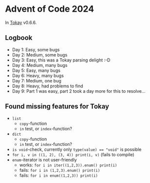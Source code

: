 # Advent of Code 2024

In [Tokay](https://tokay.dev) v0.6.6.

## Logbook

- Day 1: Easy, some bugs
- Day 2: Medium, some bugs
- Day 3: Easy, this was a Tokay parsing delight :-D
- Day 4: Medium, many bugs
- Day 5: Easy, many bugs
- Day 6: Heavy, many bugs
- Day 7: Medium, one bug
- Day 8: Heavy, had problems to find
- Day 9: Part 1 was easy, part 2 took a day more for this to resolve...

## Found missing features for Tokay

- `list`
  - `copy`-function
  - `in` test, or `index`-function?
- `dict`
  - `copy`-function
  - `in` test, or `index`-function?
- `is void`-check, currently only `type(value) == "void"` is possible
- `for i, v in ((1, 2), (3, 4)) print(i, v)` (fails to compile)
- `enum`-iterator is not user-friendly
  - works: `for i in iter((1,2,3)).enum() print(i)`
  - fails: `for i in (1,2,3).enum() print(i)`
  - fails: `for i in enum((1,2,3)) print(i)`
